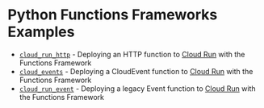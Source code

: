 # Python Functions Frameworks Examples

* [`cloud_run_http`](./cloud_run_http/) - Deploying an HTTP function to [Cloud Run](http://cloud.google.com/run) with the Functions Framework
* [`cloud_events`](./cloud_events/) - Deploying a CloudEvent function to [Cloud Run](http://cloud.google.com/run) with the Functions Framework
* [`cloud_run_event`](./cloud_run_event/) - Deploying a legacy Event function to [Cloud Run](http://cloud.google.com/run) with the Functions Framework


